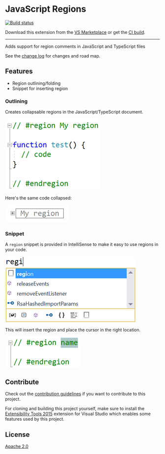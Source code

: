 # JavaScript Regions

[![Build status](https://ci.appveyor.com/api/projects/status/rfpp2ie9d1e17q3a?svg=true)](https://ci.appveyor.com/project/madskristensen/javascriptregions)

<!-- Update the VS Gallery link after you upload the VSIX-->
Download this extension from the [VS Marketplace](https://marketplace.visualstudio.com/items?itemName=MadsKristensen.JavaScriptRegions)
or get the [CI build](http://vsixgallery.com/extension/74208c70-24ae-4899-ac91-658f11f0e65b/).

---------------------------------------

Adds support for region comments in JavaScript and TypeScript files

See the [change log](CHANGELOG.md) for changes and road map.

## Features

- Region outlining/folding
- Snippet for inserting region

### Outlining
Creates collapsable regions in the JavaScript/TypeScript document.

![Region Code](art/region-code.png)

Here's the same code collapsed:

![Region Collapsed](art/region-collapsed.png)

### Snippet
A `region` snippet is provided in IntelliSense to make it easy to use regions in your code.

![Completion region](art/completion.png)

This will insert the region and place the cursor in the right location.

![Region Snippet](art/region-snippet.png)

## Contribute
Check out the [contribution guidelines](.github/CONTRIBUTING.md)
if you want to contribute to this project.

For cloning and building this project yourself, make sure
to install the
[Extensibility Tools 2015](https://visualstudiogallery.msdn.microsoft.com/ab39a092-1343-46e2-b0f1-6a3f91155aa6)
extension for Visual Studio which enables some features
used by this project.

## License
[Apache 2.0](LICENSE)